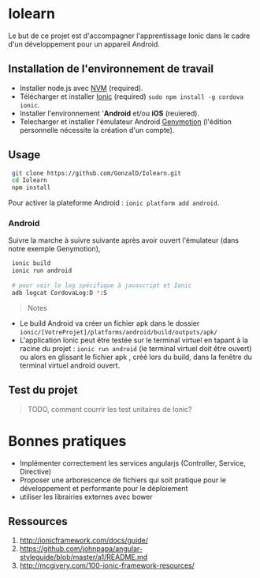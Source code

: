 # Iolearn
Le but de ce projet est d'accompagner l'apprentissage Ionic dans le cadre d'un développement pour un appareil Android.
  

## Installation de l'environnement de travail

  - Installer node.js avec [NVM](https://github.com/creationix/nvm) (required). 
  - Télécharger et installer [Ionic](http://ionicframework.com/) (required) `sudo npm install -g cordova ionic`.     
  - Installer l'environnement '**Android** et/ou **iOS** (reuiered).
  - Telecharger et installer l'émulateur Android [Genymotion](www://https.genymotion.com/) (l'édition personnelle nécessite la création d'un compte).

## Usage

``` bash
 git clone https://github.com/GonzalD/Iolearn.git
 cd Iolearn
 npm install    
``` 
Pour activer la plateforme Android : `ionic platform add android`. 

### Android
Suivre la marche à suivre suivante après avoir ouvert l'émulateur (dans notre exemple Genymotion), 
``` bash
 ionic build
 ionic run android
 
 # pour voir le log spécifique à javascript et Ionic
 adb logcat CordovaLog:D *:S
``` 
> Notes
- Le build Android va créer un fichier apk dans le dossier `ionic/[VotreProjet]/platforms/android/build/outputs/apk/`
- L'application Ionic peut être testée sur le terminal virtuel en tapant à la racine du projet : `ionic run android` (le terminal virtuel doit être ouvert) ou alors en glissant le fichier apk , créé lors du build, dans la fenêtre du terminal virtuel android ouvert.

## Test du projet
> TODO, comment courrir les test unitaires de Ionic?


# Bonnes pratiques
 - Implémenter correctement les services angularjs (Controller, Service, Directive)
 - Proposer une arborescence de fichiers qui soit pratique pour le développement et performante pour le déploiement
 - utiliser les librairies externes avec bower



## Ressources

1. http://ionicframework.com/docs/guide/
2. https://github.com/johnpapa/angular-styleguide/blob/master/a1/README.md
3. http://mcgivery.com/100-ionic-framework-resources/
